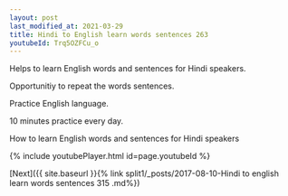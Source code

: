 ```yaml
---
layout: post
last_modified_at: 2021-03-29
title: Hindi to English learn words sentences 263 
youtubeId: Trq5OZFCu_o
---
```

 
 
Helps to learn English words and sentences for Hindi speakers.

Opportunitiy to repeat the words sentences. 

Practice English language. 
 
10 minutes practice every day. 
 
How to learn English words and sentences for Hindi speakers 
 
{% include youtubePlayer.html id=page.youtubeId %}
 
 
[Next]({{ site.baseurl }}{% link  split1/_posts/2017-08-10-Hindi to english learn words sentences 315 .md%})
 
